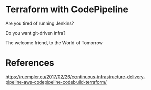 # Terraform with CodePipeline

Are you tired of running Jenkins?

Do you want git-driven infra?

The welcome friend, to the World of Tomorrow

# References

https://ruempler.eu/2017/02/26/continuous-infrastructure-delivery-pipeline-aws-codepipeline-codebuild-terraform/
